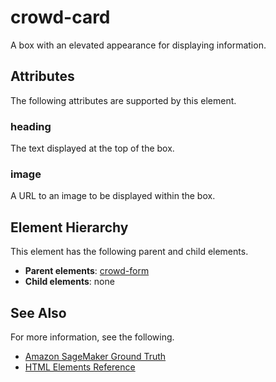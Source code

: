 # crowd\-card<a name="sms-ui-template-crowd-card"></a>

A box with an elevated appearance for displaying information\.

## Attributes<a name="card-attributes"></a>

The following attributes are supported by this element\.

### heading<a name="card-attributes-heading"></a>

The text displayed at the top of the box\.

### image<a name="card-attributes-image"></a>

A URL to an image to be displayed within the box\.

## Element Hierarchy<a name="card-element-hierarchy"></a>

This element has the following parent and child elements\.
+ **Parent elements**: [crowd\-form](sms-ui-template-crowd-form.md)
+ **Child elements**: none

## See Also<a name="card-see-also"></a>

For more information, see the following\.
+ [Amazon SageMaker Ground Truth](sms.md)
+ [HTML Elements Reference](sms-ui-template-reference.md)